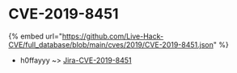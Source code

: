 # CVE-2019-8451
{% embed url="https://github.com/Live-Hack-CVE/full_database/blob/main/cves/2019/CVE-2019-8451.json" %}

* h0ffayyy ~> [Jira-CVE-2019-8451](https://www.alice-snow.ru/2019/database/cve-2019-8451/jira-cve-2019-8451-h0ffayyy)